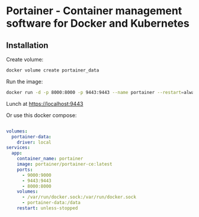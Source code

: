# Portainer - Container management software for Docker and Kubernetes

## Installation

Create volume:

```sh
docker volume create portainer_data
```

Run the image:

```sh
docker run -d -p 8000:8000 -p 9443:9443 --name portainer --restart=always -v /var/run/docker.sock:/var/run/docker.sock -v portainer_data:/data portainer/portainer-ce:latest
```

Lunch at [https://localhost:9443](https://localhost:9443)

Or use this docker compose:

```yaml

volumes:
  portainer-data:
    driver: local
services:
  app:
    container_name: portainer
    image: portainer/portainer-ce:latest
    ports:
      - 9000:9000
      - 9443:9443
      - 8000:8000
    volumes:
      - /var/run/docker.sock:/var/run/docker.sock
      - portainer-data:/data
    restart: unless-stopped

```
